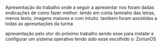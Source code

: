 Apresentação do trabalho onde a seguir a apresentar nos foram dadas endicações de como fazer melhor: tendo em conta tamnaho das letras, menos texto, imagens maiores e com intuito.
tambem foram assistidas a todas as apresetações da turma

apresentação pelo stor do próximo trabalho sendo esse para instalar e configurar um sistema operativo tendo sido esse escolhido o: ZorionOS